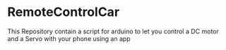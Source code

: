 # RemoteControlCar
This Repository contain a script for arduino to let you control a DC motor and a Servo with your phone using an app
